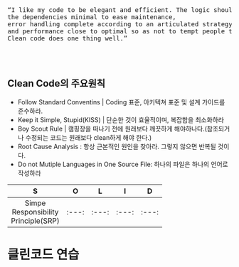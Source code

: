<pre>
“I like my code to be elegant and efficient. The logic should be straightforward and make it hard for bugs to hide, 
the dependencies minimal to ease maintenance,
error handling complete according to an articulated strategy, 
and performance close to optimal so as not to tempt people to make the code messy with unprincipled optimizations.
Clean code does one thing well.”

                                                                             - Bjarne Stroustrup, inventor of ‘C++

</pre>
 <h2>Clean Code의 주요원칙 </h2> 
 <ul>
  <li>Follow Standard Conventins | Coding 표준, 아키텍쳐 표준 및 설계 가이드를 준수하라.</li> 
  <li>Keep it Simple, Stupid(KISS) | 단순한 것이 효율적이며, 복잡함을 최소화하라</li> 
  <li>Boy Scout Rule | 캠핑장을 떠나기 전에 원래보다 깨끗하게 해야하나다.(참조되거나 수정되는 코드는 원래보다 clean하게 해야 한다.)</li> 
  <li>Root Cause Analysis : 항상 근본적인 원인을 찾아라. 그렇지 않으면 반복될 것이다.</li>
  <li>Do not Mutiple Languages in One Source File: 하나의 파일은 하나의 언어로 작성하라</li> 
 </ul>
 
|S|O|L|I|D|
|:-----:|:-----:|:-----:|:-----:|:-----:|
|Simpe<br/> Responsibility<br/> Principle(SRP)|:---:|:---:|:---:|:---:|
 
 
# 클린코드 연습
